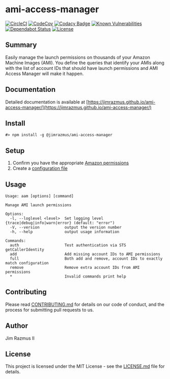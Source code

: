 # ami-access-manager

[![CircleCI](https://circleci.com/gh/jimrazmus/ami-access-manager/tree/master.svg?style=svg)](https://circleci.com/gh/jimrazmus/ami-access-manager/tree/master)
[![CodeCov](https://codecov.io/gh/jimrazmus/ami-access-manager/branch/master/graph/badge.svg)](https://codecov.io/gh/jimrazmus/ami-access-manager)
[![Codacy Badge](https://api.codacy.com/project/badge/Grade/5985d326133248d483bd8d7e1105979a)](https://www.codacy.com/app/jim.razmus/ami-access-manager?utm_source=github.com&amp;utm_medium=referral&amp;utm_content=jimrazmus/ami-access-manager&amp;utm_campaign=Badge_Grade)
[![Known Vulnerabilities](https://snyk.io/test/github/jimrazmus/ami-access-manager/badge.svg?targetFile=package.json)](https://snyk.io/test/github/jimrazmus/ami-access-manager?targetFile=package.json)
[![Dependabot Status](https://api.dependabot.com/badges/status?host=github&repo=jimrazmus/ami-access-manager)](https://dependabot.com)
[![License](http://img.shields.io/:license-mit-blue.svg?style=flat-square)](http://badges.mit-license.org)

## Summary

Easily manage the launch permissions on thousands of your Amazon Machine Images (AMI). You define the queries that identify your AMIs along with the list of account IDs that should have launch permissions and AMI Access Manager will make it happen.

## Documentation

Detailed documentation is available at [https://jimrazmus.github.io/ami-access-manager/](https://jimrazmus.github.io/ami-access-manager/)

## Install

    #> npm install -g @jimrazmus/ami-access-manager

## Setup

1. Confirm you have the appropriate [Amazon permissions](https://jimrazmus.github.io/ami-access-manager/)
1. Create a [configuration file](https://jimrazmus.github.io/ami-access-manager/)

## Usage

    Usage: aam [options] [command]

    Manage AMI launch permissions

    Options:
      -l, --loglevel <level>  Set logging level {trace|debug|info|warn|error} (default: "error")
      -V, --version           output the version number
      -h, --help              output usage information

    Commands:
      auth                    Test authentication via STS getCallerIdentity
      add                     Add missing account IDs to AMI permissions
      full                    Both add and remove, account IDs to exactly match configuration
      remove                  Remove extra account IDs from AMI permissions
      *                       Invalid commands print help

## Contributing

Please read [CONTRIBUTING.md](CONTRIBUTING.md) for details on our code of conduct, and the process for submitting pull requests to us.

## Author

Jim Razmus II

## License

This project is licensed under the MIT License - see the [LICENSE.md](LICENSE.md) file for details.
